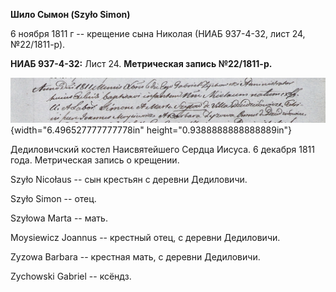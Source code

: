**Шило Сымон (Szyło Simon)**

6 ноября 1811 г -- крещение сына Николая (НИАБ 937-4-32, лист 24,
№22/1811-р).

**НИАБ 937-4-32:** Лист 24. **Метрическая запись №22/1811-р.**

![](./media/cd90e2e5a3a613011462f427a44216be280e3bf8.png){width="6.496527777777778in"
height="0.9388888888888889in"}

Дедиловичский костел Наисвятейшего Сердца Иисуса. 6 декабря 1811 года.
Метрическая запись о крещении.

Szyło Nicołaus -- сын крестьян с деревни Дедиловичи.

Szyło Simon -- отец.

Szyłowa Marta -- мать.

Moysiewicz Joannus -- крестный отец, с деревни Дедиловичи.

Zyzowa Barbara -- крестная мать, с деревни Дедиловичи.

Zychowski Gabriel -- ксёндз.

